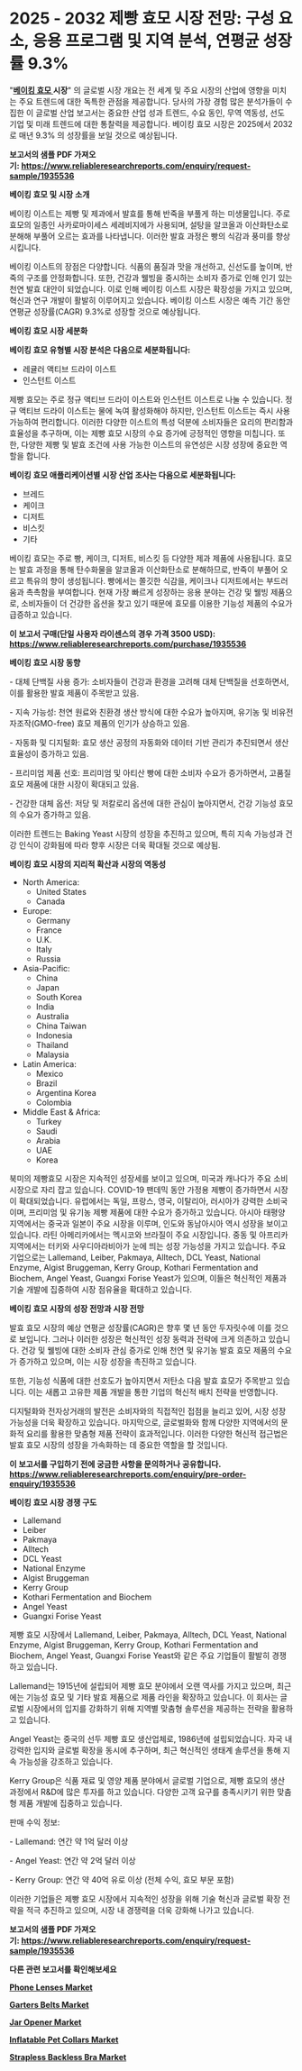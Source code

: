 <p><h1>2025 - 2032 제빵 효모 시장 전망: 구성 요소, 응용 프로그램 및 지역 분석, 연평균 성장률 9.3%</h1></p><p>"<strong><a href="https://www.reliableresearchreports.com/baking-yeast-r1935536?utm_campaign=105&utm_medium=7&utm_source=Github&utm_content=ia&utm_term=05042025&utm_id=baking-yeast">베이킹 효모&nbsp;</a></strong><strong>시장</strong>" 의 글로벌 시장 개요는 전 세계 및 주요 시장의 산업에 영향을 미치는 주요 트렌드에 대한 독특한 관점을 제공합니다. 당사의 가장 경험 많은 분석가들이 수집한 이 글로벌 산업 보고서는 중요한 산업 성과 트렌드, 수요 동인, 무역 역동성, 선도 기업 및 미래 트렌드에 대한 통찰력을 제공합니다. 베이킹 효모 시장은 2025에서 2032로 매년 9.3% 의 성장률을 보일 것으로 예상됩니다.&nbsp;</p>
<p><strong>보고서의 샘플 PDF 가져오기:&nbsp;<a href="https://www.reliableresearchreports.com/enquiry/request-sample/1935536?utm_campaign=105&utm_medium=7&utm_source=Github&utm_content=ia&utm_term=05042025&utm_id=baking-yeast">https://www.reliableresearchreports.com/enquiry/request-sample/1935536</a></strong></p>
<p><strong>베이킹 효모 및 시장 소개</strong></p>
<p><p>베이킹 이스트는 제빵 및 제과에서 발효를 통해 반죽을 부풀게 하는 미생물입니다. 주로 효모의 일종인 사카로마이세스 세레비지에가 사용되며, 설탕을 알코올과 이산화탄소로 분해해 부풀어 오르는 효과를 나타냅니다. 이러한 발효 과정은 빵의 식감과 풍미를 향상시킵니다.</p><p>베이킹 이스트의 장점은 다양합니다. 식품의 품질과 맛을 개선하고, 신선도를 높이며, 반죽의 구조를 안정화합니다. 또한, 건강과 웰빙을 중시하는 소비자 증가로 인해 인기 있는 천연 발효 대안이 되었습니다. 이로 인해 베이킹 이스트 시장은 확장성을 가지고 있으며, 혁신과 연구 개발이 활발히 이루어지고 있습니다. 베이킹 이스트 시장은 예측 기간 동안 연평균 성장률(CAGR) 9.3%로 성장할 것으로 예상됩니다.</p></p>
<p><strong>베이킹 효모 시장 세분화</strong></p>
<p><strong>베이킹 효모 유형별 시장 분석은 다음으로 세분화됩니다:</strong></p>
<p><ul><li>레귤러 액티브 드라이 이스트</li><li>인스턴트 이스트</li></ul></p>
<p><p>제빵 효모는 주로 정규 액티브 드라이 이스트와 인스턴트 이스트로 나눌 수 있습니다. 정규 액티브 드라이 이스트는 물에 녹여 활성화해야 하지만, 인스턴트 이스트는 즉시 사용 가능하여 편리합니다. 이러한 다양한 이스트의 특성 덕분에 소비자들은 요리의 편리함과 효율성을 추구하며, 이는 제빵 효모 시장의 수요 증가에 긍정적인 영향을 미칩니다. 또한, 다양한 제빵 및 발효 조건에 사용 가능한 이스트의 유연성은 시장 성장에 중요한 역할을 합니다.</p></p>
<p><strong>베이킹 효모 애플리케이션별 시장 산업 조사는 다음으로 세분화됩니다:</strong></p>
<p><ul><li>브레드</li><li>케이크</li><li>디저트</li><li>비스킷</li><li>기타</li></ul></p>
<p><p>베이킹 효모는 주로 빵, 케이크, 디저트, 비스킷 등 다양한 제과 제품에 사용됩니다. 효모는 발효 과정을 통해 탄수화물을 알코올과 이산화탄소로 분해하므로, 반죽이 부풀어 오르고 특유의 향이 생성됩니다. 빵에서는 쫄깃한 식감을, 케이크나 디저트에서는 부드러움과 촉촉함을 부여합니다. 현재 가장 빠르게 성장하는 응용 분야는 건강 및 웰빙 제품으로, 소비자들이 더 건강한 옵션을 찾고 있기 때문에 효모를 이용한 기능성 제품의 수요가 급증하고 있습니다.</p></p>
<p><strong>이 보고서 구매(단일 사용자 라이센스의 경우 가격 3500 USD): <a href="https://www.reliableresearchreports.com/purchase/1935536?utm_campaign=105&utm_medium=7&utm_source=Github&utm_content=ia&utm_term=05042025&utm_id=baking-yeast">https://www.reliableresearchreports.com/purchase/1935536</a></strong></p>
<p><strong>베이킹 효모 시장 동향</strong></p>
<p><p>- 대체 단백질 사용 증가: 소비자들이 건강과 환경을 고려해 대체 단백질을 선호하면서, 이를 활용한 발효 제품이 주목받고 있음.</p><p>- 지속 가능성: 천연 원료와 친환경 생산 방식에 대한 수요가 높아지며, 유기농 및 비유전자조작(GMO-free) 효모 제품의 인기가 상승하고 있음.</p><p>- 자동화 및 디지털화: 효모 생산 공정의 자동화와 데이터 기반 관리가 추진되면서 생산 효율성이 증가하고 있음.</p><p>- 프리미엄 제품 선호: 프리미엄 및 아티산 빵에 대한 소비자 수요가 증가하면서, 고품질 효모 제품에 대한 시장이 확대되고 있음.</p><p>- 건강한 대체 옵션: 저당 및 저칼로리 옵션에 대한 관심이 높아지면서, 건강 기능성 효모의 수요가 증가하고 있음.</p><p>이러한 트렌드는 Baking Yeast 시장의 성장을 추진하고 있으며, 특히 지속 가능성과 건강 인식이 강화됨에 따라 향후 시장은 더욱 확대될 것으로 예상됨.</p></p>
<p><strong>베이킹 효모 시장의 지리적 확산과 시장의 역동성</strong></p>
<p><ul>
    <li>
        North America:
        <ul>
            <li>United States</li>
            <li>Canada</li>
        </ul>
    </li>
    <li>
        Europe:
        <ul>
            <li>Germany</li>
            <li>France</li>
            <li>U.K.</li>
            <li>Italy</li>
            <li>Russia</li>
        </ul>
    </li>
    <li>
        Asia-Pacific:
        <ul>
            <li>China</li>
            <li>Japan</li>
            <li>South Korea</li>
            <li>India</li>
            <li>Australia</li>
            <li>China Taiwan</li>
            <li>Indonesia</li>
            <li>Thailand</li>
            <li>Malaysia</li>
        </ul>
    </li>
    <li>
        Latin America:
        <ul>
            <li>Mexico</li>
            <li>Brazil</li>
            <li>Argentina Korea</li>
            <li>Colombia</li>
        </ul>
    </li>
    <li>
        Middle East & Africa:
        <ul>
            <li>Turkey</li>
            <li>Saudi</li>
            <li>Arabia</li>
            <li>UAE</li>
            <li>Korea</li>
        </ul>
    </li>
    </ul></p>
<p><p>북미의 제빵효모 시장은 지속적인 성장세를 보이고 있으며, 미국과 캐나다가 주요 소비 시장으로 자리 잡고 있습니다. COVID-19 팬데믹 동안 가정용 제빵이 증가하면서 시장이 확대되었습니다. 유럽에서는 독일, 프랑스, 영국, 이탈리아, 러시아가 강력한 소비국이며, 프리미엄 및 유기농 제빵 제품에 대한 수요가 증가하고 있습니다. 아시아 태평양 지역에서는 중국과 일본이 주요 시장을 이루며, 인도와 동남아시아 역시 성장을 보이고 있습니다. 라틴 아메리카에서는 멕시코와 브라질이 주요 시장입니다. 중동 및 아프리카 지역에서는 터키와 사우디아라비아가 눈에 띄는 성장 가능성을 가지고 있습니다. 주요 기업으로는 Lallemand, Leiber, Pakmaya, Alltech, DCL Yeast, National Enzyme, Algist Bruggeman, Kerry Group, Kothari Fermentation and Biochem, Angel Yeast, Guangxi Forise Yeast가 있으며, 이들은 혁신적인 제품과 기술 개발에 집중하여 시장 점유율을 확대하고 있습니다.</p></p>
<p><strong>베이킹 효모 시장의 성장 전망과 시장 전망</strong></p>
<p><p>발효 효모 시장의 예상 연평균 성장률(CAGR)은 향후 몇 년 동안 두자릿수에 이를 것으로 보입니다. 그러나 이러한 성장은 혁신적인 성장 동력과 전략에 크게 의존하고 있습니다. 건강 및 웰빙에 대한 소비자 관심 증가로 인해 천연 및 유기농 발효 효모 제품의 수요가 증가하고 있으며, 이는 시장 성장을 촉진하고 있습니다. </p><p>또한, 기능성 식품에 대한 선호도가 높아지면서 저탄소 다음 발효 효모가 주목받고 있습니다. 이는 새롭고 고유한 제품 개발을 통한 기업의 혁신적 배치 전략을 반영합니다. </p><p>디지털화와 전자상거래의 발전은 소비자와의 직접적인 접점을 늘리고 있어, 시장 성장 가능성을 더욱 확장하고 있습니다. 마지막으로, 글로벌화와 함께 다양한 지역에서의 문화적 요리를 활용한 맞춤형 제품 전략이 효과적입니다. 이러한 다양한 혁신적 접근법은 발효 효모 시장의 성장을 가속화하는 데 중요한 역할을 할 것입니다.</p></p>
<p><strong>이 보고서를 구입하기 전에 궁금한 사항을 문의하거나 공유합니다. <a href="https://www.reliableresearchreports.com/enquiry/pre-order-enquiry/1935536?utm_campaign=105&utm_medium=7&utm_source=Github&utm_content=ia&utm_term=05042025&utm_id=baking-yeast">https://www.reliableresearchreports.com/enquiry/pre-order-enquiry/1935536</a></strong></p>
<p><strong>베이킹 효모 시장 경쟁 구도</strong></p>
<p><ul><li>Lallemand</li><li>Leiber</li><li>Pakmaya</li><li>Alltech</li><li>DCL Yeast</li><li>National Enzyme</li><li>Algist Bruggeman</li><li>Kerry Group</li><li>Kothari Fermentation and Biochem</li><li>Angel Yeast</li><li>Guangxi Forise Yeast</li></ul></p>
<p><p>제빵 효모 시장에서 Lallemand, Leiber, Pakmaya, Alltech, DCL Yeast, National Enzyme, Algist Bruggeman, Kerry Group, Kothari Fermentation and Biochem, Angel Yeast, Guangxi Forise Yeast와 같은 주요 기업들이 활발히 경쟁하고 있습니다.</p><p>Lallemand는 1915년에 설립되어 제빵 효모 분야에서 오랜 역사를 가지고 있으며, 최근에는 기능성 효모 및 기타 발효 제품으로 제품 라인을 확장하고 있습니다. 이 회사는 글로벌 시장에서의 입지를 강화하기 위해 지역별 맞춤형 솔루션을 제공하는 전략을 활용하고 있습니다.</p><p>Angel Yeast는 중국의 선두 제빵 효모 생산업체로, 1986년에 설립되었습니다. 자국 내 강력한 입지와 글로벌 확장을 동시에 추구하며, 최근 혁신적인 생태계 솔루션을 통해 지속 가능성을 강조하고 있습니다. </p><p>Kerry Group은 식품 재료 및 영양 제품 분야에서 글로벌 기업으로, 제빵 효모의 생산 과정에서 R&D에 많은 투자를 하고 있습니다. 다양한 고객 요구를 충족시키기 위한 맞춤형 제품 개발에 집중하고 있습니다.</p><p>판매 수익 정보:</p><p>- Lallemand: 연간 약 1억 달러 이상</p><p>- Angel Yeast: 연간 약 2억 달러 이상</p><p>- Kerry Group: 연간 약 40억 유로 이상 (전체 수익, 효모 부문 포함)</p><p>이러한 기업들은 제빵 효모 시장에서 지속적인 성장을 위해 기술 혁신과 글로벌 확장 전략을 적극 추진하고 있으며, 시장 내 경쟁력을 더욱 강화해 나가고 있습니다.</p></p>
<p><strong>보고서의 샘플 PDF 가져오기:&nbsp;<a href="https://www.reliableresearchreports.com/enquiry/request-sample/1935536?utm_campaign=105&utm_medium=7&utm_source=Github&utm_content=ia&utm_term=05042025&utm_id=baking-yeast">https://www.reliableresearchreports.com/enquiry/request-sample/1935536</a></strong></p>
<p><strong></strong></p>
<p><strong></strong></p>
<p><strong></strong></p>
<p><strong></strong></p>
<p><strong>다른 관련 보고서를 확인해보세요</strong></p>
<p><strong><p><a href="https://github.com/tineamonaya/Market-Research-Report-List-1/blob/main/phone-lenses-market.md?utm_campaign=105&utm_medium=7&utm_source=Github&utm_content=ia&utm_term=05042025&utm_id=baking-yeast">Phone Lenses Market</a></p><p><a href="https://github.com/maclarensidney/Market-Research-Report-List-1/blob/main/garters-belts-market.md?utm_campaign=105&utm_medium=7&utm_source=Github&utm_content=ia&utm_term=05042025&utm_id=baking-yeast">Garters Belts Market</a></p><p><a href="https://github.com/ovtkosle/Market-Research-Report-List-1/blob/main/jar-opener-market.md?utm_campaign=105&utm_medium=7&utm_source=Github&utm_content=ia&utm_term=05042025&utm_id=baking-yeast">Jar Opener Market</a></p><p><a href="https://github.com/koopalujale2/Market-Research-Report-List-1/blob/main/inflatable-pet-collars-market.md?utm_campaign=105&utm_medium=7&utm_source=Github&utm_content=ia&utm_term=05042025&utm_id=baking-yeast">Inflatable Pet Collars Market</a></p><p><a href="https://github.com/molayrabeta/Market-Research-Report-List-1/blob/main/strapless-backless-bra-market.md?utm_campaign=105&utm_medium=7&utm_source=Github&utm_content=ia&utm_term=05042025&utm_id=baking-yeast">Strapless Backless Bra Market</a></p></strong></p>
<p></p>